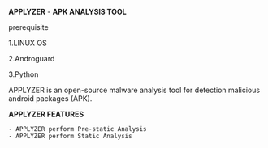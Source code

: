 **APPLYZER** -  **APK ANALYSIS TOOL**


prerequisite

1.LINUX OS 

2.Androguard

3.Python


APPLYZER is an open-source malware analysis tool for detection malicious android packages (APK).

**APPLYZER FEATURES**
    
    - APPLYZER perform Pre-static Analysis
    - APPLYZER perform Static Analysis
